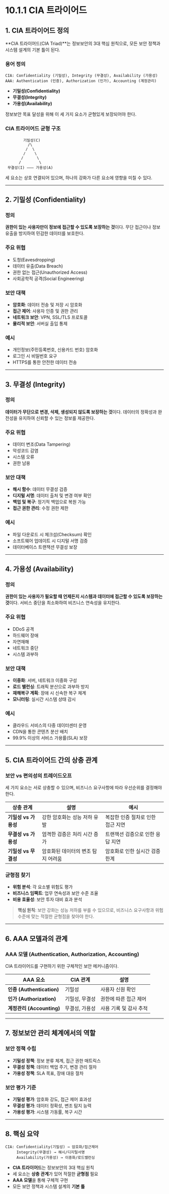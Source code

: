 # 10.1.1 CIA 트라이어드

## 1. CIA 트라이어드 정의
**CIA 트라이어드(CIA Triad)**는 정보보안의 3대 핵심 원칙으로, 모든 보안 정책과 시스템 설계의 기본 틀이 된다.

### 용어 정의
```
CIA: Confidentiality (기밀성), Integrity (무결성), Availability (가용성)
AAA: Authentication (인증), Authorization (인가), Accounting (계정관리)
```

- **기밀성(Confidentiality)**
- **무결성(Integrity)**
- **가용성(Availability)**

정보보안 목표 달성을 위해 이 세 가지 요소가 균형있게 보장되어야 한다.

### CIA 트라이어드 균형 구조
```
        기밀성(C)
          /\
         /  \
        /    \
       /      \
      /        \
 무결성(I) ——— 가용성(A)
```
세 요소는 상호 연결되어 있으며, 하나의 강화가 다른 요소에 영향을 미칠 수 있다.

---

## 2. 기밀성 (Confidentiality)

### 정의
**권한이 있는 사용자만이 정보에 접근할 수 있도록 보장하는 것**이다.
무단 접근이나 정보 유출을 방지하여 민감한 데이터를 보호한다.

### 주요 위협
- 도청(Eavesdropping)
- 데이터 유출(Data Breach)
- 권한 없는 접근(Unauthorized Access)
- 사회공학적 공격(Social Engineering)

### 보안 대책
- **암호화**: 데이터 전송 및 저장 시 암호화
- **접근 제어**: 사용자 인증 및 권한 관리
- **네트워크 보안**: VPN, SSL/TLS 프로토콜
- **물리적 보안**: 서버실 출입 통제

### 예시
- 개인정보(주민등록번호, 신용카드 번호) 암호화
- 로그인 시 비밀번호 요구
- HTTPS를 통한 안전한 데이터 전송

---

## 3. 무결성 (Integrity)

### 정의
**데이터가 무단으로 변경, 삭제, 생성되지 않도록 보장하는 것**이다.
데이터의 정확성과 완전성을 유지하여 신뢰할 수 있는 정보를 제공한다.

### 주요 위협
- 데이터 변조(Data Tampering)
- 악성코드 감염
- 시스템 오류
- 권한 남용

### 보안 대책
- **해시 함수**: 데이터 무결성 검증
- **디지털 서명**: 데이터 출처 및 변경 여부 확인
- **백업 및 복구**: 정기적 백업으로 복원 가능
- **접근 권한 관리**: 수정 권한 제한

### 예시
- 파일 다운로드 시 체크섬(Checksum) 확인
- 소프트웨어 업데이트 시 디지털 서명 검증
- 데이터베이스 트랜잭션 무결성 보장

---

## 4. 가용성 (Availability)

### 정의
**권한이 있는 사용자가 필요할 때 언제든지 시스템과 데이터에 접근할 수 있도록 보장하는 것**이다.
서비스 중단을 최소화하여 비즈니스 연속성을 유지한다.

### 주요 위협
- DDoS 공격
- 하드웨어 장애
- 자연재해
- 네트워크 중단
- 시스템 과부하

### 보안 대책
- **이중화**: 서버, 네트워크 이중화 구성
- **로드 밸런싱**: 트래픽 분산으로 과부하 방지
- **재해복구 계획**: 장애 시 신속한 복구 체계
- **모니터링**: 실시간 시스템 상태 감시

### 예시
- 클라우드 서비스의 다중 데이터센터 운영
- CDN을 통한 콘텐츠 분산 배치
- 99.9% 이상의 서비스 가용률(SLA) 보장

---

## 5. CIA 트라이어드 간의 상충 관계

### 보안 vs 편의성의 트레이드오프
세 가지 요소는 서로 상충할 수 있으며, 비즈니스 요구사항에 따라 우선순위를 결정해야 한다.

| 상충 관계 | 설명 | 예시 |
|-----------|------|------|
| **기밀성 vs 가용성** | 강한 암호화는 성능 저하 유발 | 복잡한 인증 절차로 인한 접근 지연 |
| **무결성 vs 가용성** | 엄격한 검증은 처리 시간 증가 | 트랜잭션 검증으로 인한 응답 지연 |
| **기밀성 vs 무결성** | 암호화된 데이터의 변조 탐지 어려움 | 암호화로 인한 실시간 검증 한계 |

### 균형점 찾기
- **위험 분석**: 각 요소별 위험도 평가
- **비즈니스 임팩트**: 업무 연속성과 보안 수준 조율
- **비용 효율성**: 보안 투자 대비 효과 분석

> **핵심 원칙**: 보안 강화는 성능 저하를 부를 수 있으므로, 비즈니스 요구사항과 위험 수준에 맞는 적절한 균형점을 찾아야 한다.

---

## 6. AAA 모델과의 관계

### AAA 모델 (Authentication, Authorization, Accounting)
CIA 트라이어드를 구현하기 위한 구체적인 보안 메커니즘이다.

| AAA 요소 | CIA 관계 | 설명 |
|----------|----------|------|
| **인증 (Authentication)** | 기밀성 | 사용자 신원 확인 |
| **인가 (Authorization)** | 기밀성, 무결성 | 권한에 따른 접근 제어 |
| **계정관리 (Accounting)** | 무결성, 가용성 | 사용 기록 및 감사 추적 |

---

## 7. 정보보안 관리 체계에서의 역할

### 보안 정책 수립
- **기밀성 정책**: 정보 분류 체계, 접근 권한 매트릭스
- **무결성 정책**: 데이터 백업 주기, 변경 관리 절차
- **가용성 정책**: SLA 목표, 장애 대응 절차

### 보안 평가 기준
- **기밀성 평가**: 암호화 강도, 접근 제어 효과성
- **무결성 평가**: 데이터 정확성, 변조 탐지 능력
- **가용성 평가**: 시스템 가동률, 복구 시간

---

## 8. 핵심 요약

```
CIA: Confidentiality(기밀성) → 암호화/접근제어
     Integrity(무결성) → 해시/디지털서명  
     Availability(가용성) → 이중화/로드밸런싱
```

- **CIA 트라이어드**는 정보보안의 3대 핵심 원칙
- 세 요소는 **상충 관계**가 있어 적절한 **균형점** 필요
- **AAA 모델**을 통해 구체적 구현
- 모든 보안 정책과 시스템 설계의 **기본 틀**